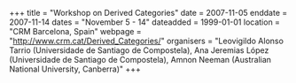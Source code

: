 +++
title = "Workshop on Derived Categories"
date = 2007-11-05
enddate = 2007-11-14
dates = "November 5 - 14"
dateadded = 1999-01-01
location = "CRM Barcelona, Spain"
webpage = "http://www.crm.cat/Derived_Categories/"
organisers = "Leovigildo Alonso Tarrio (Universidade de Santiago de Compostela), Ana Jeremias López (Universidade de Santiago de Compostela), Amnon Neeman (Australian National University, Canberra)"
+++
